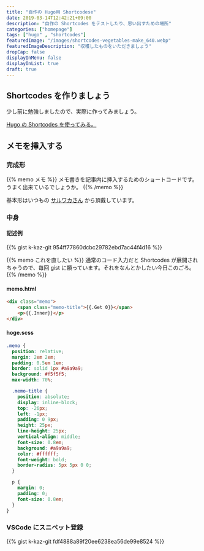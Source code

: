 ```yaml
---
title: "自作の Hugo用 Shortcodese"
date: 2019-03-14T12:42:21+09:00
description: "自作の Shortcodes をテストしたり、思い出すための場所"
categories: ["homepage"]
tags: ["hugo" , "shortcodes"]
featuredImage: "/images/shortcodes-vegetables-make_640.webp"
featuredImageDescription: "収穫したものをいただきましょう"
dropCap: false
displayInMenu: false
displayInList: true
draft: true
---
```

## Shortcodes を作りましょう
少し前に勉強しましたので、実際に作ってみましょう。  

[Hugo の Shortcodes を使ってみる。](../hugo-shortcodes/)

## メモを挿入する

### 完成形
{{% memo メモ %}}
メモ書きを記事内に挿入するためのショートコードです。  
うまく出来ているでしょうか。
{{% /memo %}}

基本形はいつもの [サルワカさん](https://saruwakakun.com/html-css/reference/css-sample) から頂戴しています。

### 中身

#### 記述例
{{% gist k-kaz-git 954ff77860dcbc29782ebd7ac44f4d16 %}}

{{% memo これを直したい %}}
通常のコード入力だと Shortcodes が展開されちゃうので、毎回 gist に頼っています。それをなんとかしたい今日このごろ。
{{% /memo %}}
#### memo.html
```html
<div class="memo">
    <span class="memo-title">{{.Get 0}}</span>
    <p>{{.Inner}}</p>
</div>
```
#### hoge.scss
```css
.memo {
  position: relative;
  margin: 2em 2em;
  padding: 0.5em 1em;
  border: solid 1px #a9a9a9;
  background: #f5f5f5;
  max-width: 70%;

  .memo-title {
    position: absolute;
    display: inline-block;
    top: -26px;
    left: -1px;
    padding: 0 9px;
    height: 25px;
    line-height: 25px;
    vertical-align: middle;
    font-size: 0.8em;
    background: #a9a9a9;
    color: #ffffff;
    font-weight: bold;
    border-radius: 5px 5px 0 0;
  }

  p {
    margin: 0;
    padding: 0;
    font-size: 0.8em;
  }
}
```
### VSCode にスニペット登録

{{% gist k-kaz-git fdf4888a89f20ee6238ea56de99e8524 %}}